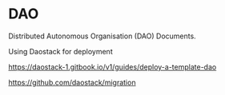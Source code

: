 # DAO
Distributed Autonomous Organisation (DAO) Documents.

Using Daostack for deployment

https://daostack-1.gitbook.io/v1/guides/deploy-a-template-dao

https://github.com/daostack/migration


